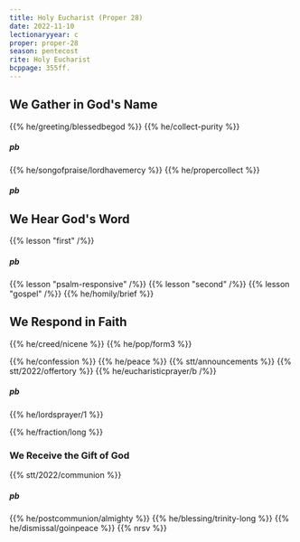 ```yaml
---
title: Holy Eucharist (Proper 28)
date: 2022-11-10
lectionaryyear: c
proper: proper-28
season: pentecost
rite: Holy Eucharist
bcppage: 355ff.
---
```


## We Gather in God's Name
{{% he/greeting/blessedbegod %}}
{{% he/collect-purity %}}
##### pb
{{% he/songofpraise/lordhavemercy %}}
{{% he/propercollect %}}

##### pb 
## We Hear God's Word
{{% lesson "first" /%}}
##### pb
{{% lesson "psalm-responsive" /%}}
{{% lesson "second" /%}}
{{% lesson "gospel" /%}}
{{% he/homily/brief %}}

## We Respond in Faith
{{% he/creed/nicene %}}
{{% he/pop/form3 %}}

{{% he/confession %}}
{{% he/peace %}}
{{% stt/announcements %}}
{{% stt/2022/offertory %}}
{{% he/eucharisticprayer/b /%}}
##### pb
{{% he/lordsprayer/1 %}}

{{% he/fraction/long %}}

### We Receive the Gift of God
{{% stt/2022/communion %}}
##### pb
{{% he/postcommunion/almighty %}}
{{% he/blessing/trinity-long %}}
{{% he/dismissal/goinpeace %}}
{{% nrsv %}}
